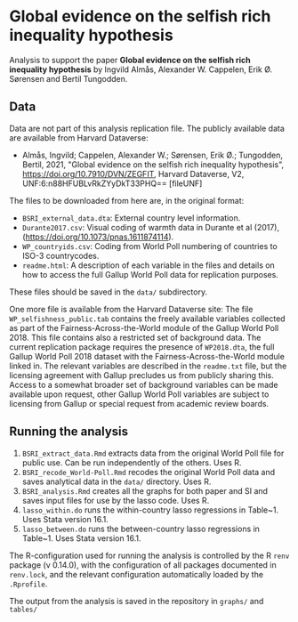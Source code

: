 # Global evidence on the selfish rich inequality hypothesis

Analysis to support the paper **Global evidence on the selfish rich inequality hypothesis** by Ingvild Almås, Alexander W. Cappelen,
Erik Ø. Sørensen and Bertil Tungodden.

## Data

Data are not part of this analysis replication file. The publicly available data are available
from Harvard Dataverse:

- Almås, Ingvild; Cappelen, Alexander W.; Sørensen, Erik Ø.; Tungodden, Bertil, 2021, "Global evidence on the selfish rich inequality hypothesis", https://doi.org/10.7910/DVN/ZEGFIT, Harvard Dataverse, V2, UNF:6:n88HFUBLvRkZYyDkT33PHQ== [fileUNF]

The files to be downloaded from here are, in the original format:

- `BSRI_external_data.dta`: External country level information.
- `Durante2017.csv`: Visual coding of warmth data in Durante et al (2017), (https://doi.org/10.1073/pnas.1611874114).
- `WP_countryids.csv`: Coding from World Poll numbering of countries to ISO-3 countrycodes.
- `readme.html`: A description of each variable in the files and details on how to access the full Gallup World Poll data for replication purposes.

These files should be saved in the `data/` subdirectory.

One more file is available from the Harvard Dataverse site: 
The file `WP_selfishness_public.tab` contains the freely available variables collected as part of the Fairness-Across-the-World module of the Gallup
World Poll 2018. This file contains also a restricted set of background data. The current replication package requires the presence of `WP2018.dta`,
the full Gallup World Poll 2018 dataset with the Fairness-Across-the-World module linked in. The relevant variables are described in the `readme.txt` file, but
the licensing agreement with Gallup precludes us from publicly sharing this. Access to a somewhat broader set of background variables can be made
available upon request, other Gallup World Poll variables are subject to licensing from Gallup or special request from academic review boards.

## Running the analysis

1. `BSRI_extract_data.Rmd` extracts data from the original World Poll file for public use. Can be run independently of the others. Uses R.
2. `BSRI_recode_World-Poll.Rmd` recodes the original World Poll data and saves analytical data in the `data/` directory. Uses R.
3. `BSRI_analysis.Rmd` creates all the graphs for both paper and SI and saves input files for use by the lasso code. Uses R.
4. `lasso_within.do` runs the within-country lasso regressions in Table~1. Uses Stata version 16.1. 
5. `lasso_between.do` runs the between-country lasso regressions in Table~1. Uses Stata version 16.1.

The R-configuration used for running the analysis is controlled by the R `renv` package (v 0.14.0), 
with the configuration of all packages documented
in `renv.lock`, and the relevant configuration automatically loaded by the `.Rprofile`.

The output from the analysis is saved in the repository in `graphs/` and `tables/`

